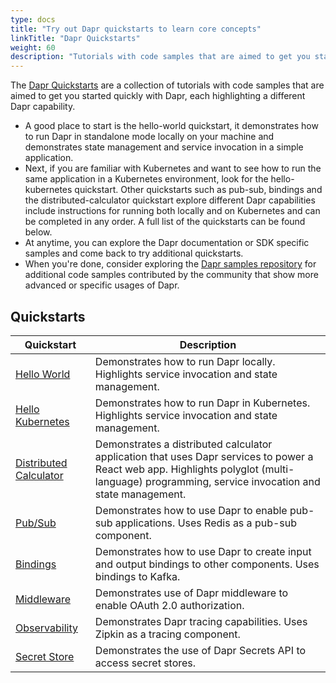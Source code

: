 ```yaml
---
type: docs
title: "Try out Dapr quickstarts to learn core concepts"
linkTitle: "Dapr Quickstarts"
weight: 60
description: "Tutorials with code samples that are aimed to get you started quickly with Dapr"
---
```


The [Dapr Quickstarts](https://github.com/dapr/quickstarts/tree/release-0.11) are a collection of tutorials with code samples that are aimed to get you started quickly with Dapr, each highlighting a different Dapr capability.

- A good place to start is the hello-world quickstart, it demonstrates how to run Dapr in standalone mode locally on your machine and demonstrates state management and service invocation in a simple application.
- Next, if you are familiar with Kubernetes and want to see how to run the same application in a Kubernetes environment, look for the hello-kubernetes quickstart. Other quickstarts such as pub-sub, bindings and the distributed-calculator quickstart explore different Dapr capabilities include instructions for running both locally and on Kubernetes and can be completed in any order. A full list of the quickstarts can be found below.
- At anytime, you can explore the Dapr documentation or SDK specific samples and come back to try additional quickstarts.
- When you're done, consider exploring the [Dapr samples repository](https://github.com/dapr/samples) for additional code samples contributed by the community that show more advanced or specific usages of Dapr.

## Quickstarts

| Quickstart                                                                                             | Description                                                                                                                                                                                    |
| ------------------------------------------------------------------------------------------------------ | ---------------------------------------------------------------------------------------------------------------------------------------------------------------------------------------------- |
| [Hello World](https://github.com/dapr/quickstarts/tree/release-0.11/hello-world)                       | Demonstrates how to run Dapr locally. Highlights service invocation and state management.                                                                                                      |
| [Hello Kubernetes](https://github.com/dapr/quickstarts/tree/release-0.11/hello-kubernetes)             | Demonstrates how to run Dapr in Kubernetes. Highlights service invocation and state management.                                                                                                |
| [Distributed Calculator](https://github.com/dapr/quickstarts/tree/release-0.11/distributed-calculator) | Demonstrates a distributed calculator application that uses Dapr services to power a React web app. Highlights polyglot (multi-language) programming, service invocation and state management. |
| [Pub/Sub](https://github.com/dapr/quickstarts/tree/release-0.11/pub-sub)                               | Demonstrates how to use Dapr to enable pub-sub applications. Uses Redis as a pub-sub component.                                                                                                |
| [Bindings](https://github.com/dapr/quickstarts/tree/release-0.11/bindings)                             | Demonstrates how to use Dapr to create input and output bindings to other components. Uses bindings to Kafka.                                                                                  |
| [Middleware](https://github.com/dapr/quickstarts/tree/release-0.11/middleware)                         | Demonstrates use of Dapr middleware to enable OAuth 2.0 authorization.                                                                                                                         |
| [Observability](https://github.com/dapr/quickstarts/tree/release-0.11/observability)                   | Demonstrates Dapr tracing capabilities. Uses Zipkin as a tracing component.                                                                                                                    |
| [Secret Store](https://github.com/dapr/quickstarts/tree/release-0.11/secretstore)                      | Demonstrates the use of Dapr Secrets API to access secret stores.                                                                                                                              |
